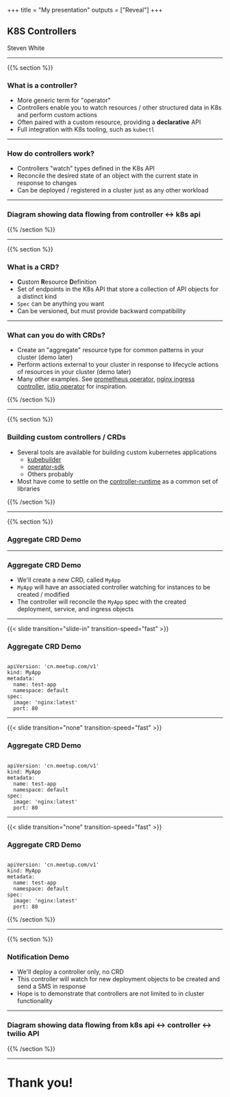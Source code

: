 +++
title = "My presentation"
outputs = ["Reveal"]
+++

## K8S Controllers

Steven White

---

{{% section %}}

### What is a controller?

- More generic term for "operator"
- Controllers enable you to watch resources / other structured data in K8s and perform custom actions
- Often paired with a custom resource, providing a **declarative** API
- Full integration with K8s tooling, such as `kubectl`

---

### How do controllers work?

- Controllers "watch" types defined in the K8s API
- Reconcile the desired state of an object with the current state in response to changes
- Can be deployed / registered in a cluster just as any other workload

---

### Diagram showing data flowing from controller <-> k8s api

{{% /section %}}

---

{{% section %}}

### What is a CRD?

- **C**ustom **R**esource **D**efinition
- Set of endpoints in the K8s API that store a collection of API objects for a distinct kind
- `Spec` can be anything you want
- Can be versioned, but must provide backward compatibility

---

### What can you do with CRDs?

- Create an "aggregate" resource type for common patterns in your cluster (demo later)
- Perform actions external to your cluster in response to lifecycle actions of resources in your cluster (demo later)
- Many other examples. See [prometheus operator](https://github.com/coreos/prometheus-operator), [nginx ingress controller](https://github.com/kubernetes/ingress-nginx), [istio operator](https://github.com/banzaicloud/istio-operator) for inspiration.

{{% /section %}}

---

{{% section %}}

### Building custom controllers / CRDs

- Several tools are available for building custom kubernetes applications
  - [kubebuilder](https://github.com/kubernetes-sigs/kubebuilder)
  - [operator-sdk](https://github.com/operator-framework/operator-sdk)
  - Others probably
- Most have come to settle on the [controller-runtime](https://github.com/kubernetes-sigs/controller-runtime) as a common set of libraries

{{% /section %}}

---

{{% section %}}

### Aggregate CRD Demo

---

### Aggregate CRD Demo

- We'll create a new CRD, called `MyApp`
- `MyApp` will have an associated controller watching for instances to be created / modified
- The controller will reconcile the `MyApp` spec with the created deployment, service, and ingress objects

---

{{< slide transition="slide-in" transition-speed="fast" >}}

### Aggregate CRD Demo

<pre><code class="hljs yaml" data-trim data-line-numbers="1-2">
apiVersion: 'cn.meetup.com/v1'
kind: MyApp
metadata:
  name: test-app
  namespace: default
spec:
  image: 'nginx:latest'
  port: 80
</code></pre>

---

{{< slide transition="none" transition-speed="fast" >}}

### Aggregate CRD Demo

<pre><code class="hljs yaml" data-trim data-line-numbers="3-5">
apiVersion: 'cn.meetup.com/v1'
kind: MyApp
metadata:
  name: test-app
  namespace: default
spec:
  image: 'nginx:latest'
  port: 80
</code></pre>

---

{{< slide transition="none" transition-speed="fast" >}}

### Aggregate CRD Demo

<pre><code class="hljs yaml" data-trim data-line-numbers="6-8">
apiVersion: 'cn.meetup.com/v1'
kind: MyApp
metadata:
  name: test-app
  namespace: default
spec:
  image: 'nginx:latest'
  port: 80
</code></pre>

{{% /section %}}

---

{{% section %}}

### Notification Demo

- We'll deploy a controller only, no CRD
- This controller will watch for new deployment objects to be created and send a SMS in response
- Hope is to demonstrate that controllers are not limited to in cluster functionality

---

### Diagram showing data flowing from k8s api <-> controller <-> twilio API

{{% /section %}}

---

# Thank you!
